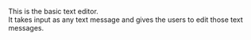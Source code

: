 This is the basic text editor. <br>
It takes input as any text message and gives the users to edit those text messages.
